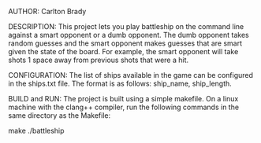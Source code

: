 AUTHOR: Carlton Brady

DESCRIPTION:
This project lets you play battleship on the command line against a smart opponent or a dumb opponent. The dumb opponent takes random guesses and the smart opponent makes guesses that are smart given the state of the board. For example, the smart opponent will take shots 1 space away from previous shots that were a hit.

CONFIGURATION:
The list of ships available in the game can be configured in the ships.txt file.
The format is as follows: ship_name, ship_length.

BUILD and RUN:
The project is built using a simple makefile. On a linux machine with the clang++ compiler, run the following commands in the same directory as the Makefile:

make
./battleship
